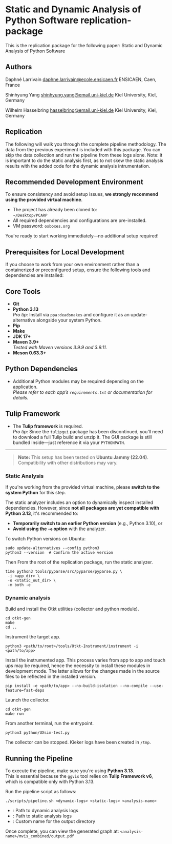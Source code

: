 # Static and Dynamic Analysis of Python Software replication-package

This is the replication package for the following paper:
Static and Dynamic Analysis of Python Software

## Authors

Daphné Larrivain
<daphne.larrivain@ecole.ensicaen.fr>
ENSICAEN, Caen, France

Shinhyung Yang
<shinhyung.yang@email.uni-kiel.de>
Kiel University, Kiel, Germany

Wilhelm Hasselbring
<hasselbring@email.uni-kiel.de>
Kiel University, Kiel, Germany

## Replication

The following will walk you through the complete pipeline methodology. The data from the previous experiment is included with this package.
You can skip the data collection and run the pipeline from these logs alone.
Note: it is important to do the static analysis first, as to not skew the static analysis results with the added code for the dynamic analysis intrumentation.


## Recommended Development Environment

To ensure consistency and avoid setup issues, **we strongly recommend using the provided virtual machine**.

- The project has already been cloned to:  
  `~/Desktop/PCARP`
- All required dependencies and configurations are pre-installed.
- VM password: `osboxes.org`

You're ready to start working immediately—no additional setup required!

## Prerequisites for Local Development

If you choose to work from your own environment rather than a containerized or preconfigured setup, ensure the following tools and dependencies are installed:

## Core Tools

- **Git**
- **Python 3.13**  
  _Pro tip:_ Install via `ppa:deadsnakes` and configure it as an update-alternative alongside your system Python.
- **Pip**
- **Make**
- **JDK 17+**
- **Maven 3.9+**  
  _Tested with Maven versions 3.9.9 and 3.9.11._
- **Meson 0.63.3+**

## Python Dependencies

- Additional Python modules may be required depending on the application.  
  _Please refer to each app’s `requirements.txt` or documentation for details._

## Tulip Framework

- The **Tulip framework** is required.  
  _Pro tip:_ Since the `tulipgui` package has been discontinued, you’ll need to download a full Tulip build and unzip it. The GUI package is still bundled inside—just reference it via your `PYTHONPATH`.

---

> **Note:** This setup has been tested on **Ubuntu Jammy (22.04)**. Compatibility with other distributions may vary.

### Static Analysis

If you're working from the provided virtual machine, please **switch to the system Python** for this step.

The static analyzer includes an option to dynamically inspect installed dependencies. However, since **not all packages are yet compatible with Python 3.13**, it's recommended to:

- **Temporarily switch to an earlier Python version** (e.g., Python 3.10), or  
- **Avoid using the `-e` option** with the analyzer.

To switch Python versions on Ubuntu:

```
sudo update-alternatives --config python3
python3 --version  # Confirm the active version
```

Then From the root of the replication package, run the static analyzer.
```
time python3 tools/pyparse/src/pyparse/pyparse.py \
 -i <app_dir> \
 -o <static_out_dir> \
 -m both -e
```

### Dynamic analysis

Build and install the Otkt utilities (collector and python module).
```
cd otkt-gen
make
cd ..
```

Instrument the target app. 
```
python3 <path/to/root>/tools/Otkt-Instrument/instrument -i <path/to/app>
```

Install the instrumented app. This process varies from app to app and touch ups may be required, hence the necessity to install these modules in development mode.
The latter allows for the changes made in the source files to be reflected in the installed version.
```
pip install -e <path/to/app> --no-build-isolation --no-compile --use-feature=fast-deps
```

Launch the collector.
```
cd otkt-gen
make run
```

From another terminal, run the entrypoint.
```
python3 python/UXsim-test.py
```
The collector can be stopped. Kieker logs have been created in `/tmp`.

## Running the Pipeline

To execute the pipeline, make sure you're using **Python 3.13**.  
This is essential because the `ggvis` tool relies on **Tulip Framework v6**, which is compatible only with Python 3.13.

Run the pipeline script as follows:
```
./scripts/pipeline.sh <dynamic-logs> <static-logs> <analysis-name>
```

- <dynamic-logs>: Path to dynamic analysis logs
- <static-logs>: Path to static analysis logs
- <analysis-name>: Custom name for the output directory

Once complete, you can view the generated graph at:
`<analysis-name>/mvis_combined/output.pdf`
